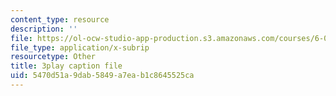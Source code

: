 ```yaml
---
content_type: resource
description: ''
file: https://ol-ocw-studio-app-production.s3.amazonaws.com/courses/6-004-computation-structures-spring-2017/5470d51a9dab5849a7eab1c8645525ca_-OduZBd1aHw.vtt
file_type: application/x-subrip
resourcetype: Other
title: 3play caption file
uid: 5470d51a-9dab-5849-a7ea-b1c8645525ca
---
```


